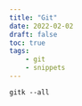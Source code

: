 ```yaml
---
title: "Git"
date: 2022-02-02
draft: false
toc: true
tags:
    - git
    - snippets
---
```


```
gitk --all
```
